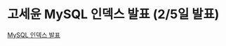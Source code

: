 # 고세윤 MySQL 인덱스 발표 (2/5일 발표)

[MySQL 인덱스 발표](https://locrian-wallet-17a.notion.site/Mysql-0f88899f6d824536af663c6a0355834d)

